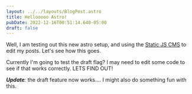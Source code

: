 ```yaml
---
layout: ../../layouts/BlogPost.astro
title: Hellooooo Astro!
pubDate: 2022-12-16T00:51:14.640-05:00
draft: false
---
```

Well,  I am testing out this new astro setup, and using the [Static JS CMS](https://staticjscms.netlify.app/) to edit my posts. Let's see how this goes.

Currently I'm going to test the draft flag? I may need to edit some code to see if that works correctly. LETS FIND OUT!


***Update***_:_ the draft feature now works…. I might also do something fun with this.
